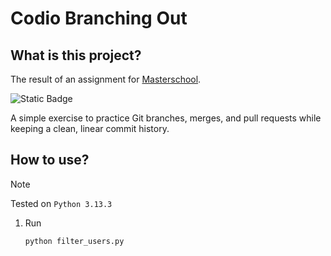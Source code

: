 # Codio Branching Out

## What is this project?

The result of an assignment for [Masterschool]([https://learn.masterschool.com/](https://referral.masterschool.com/u9bTQr92)).

![Static Badge](https://img.shields.io/badge/Branching_Out-100%2F100-brightgreen?style=flat)

A simple exercise to practice Git branches, merges, and pull requests while keeping a clean, linear commit history.

## How to use?

> [!NOTE]
> Tested on `Python 3.13.3`

1. Run
   ```bash
   python filter_users.py
   ```
